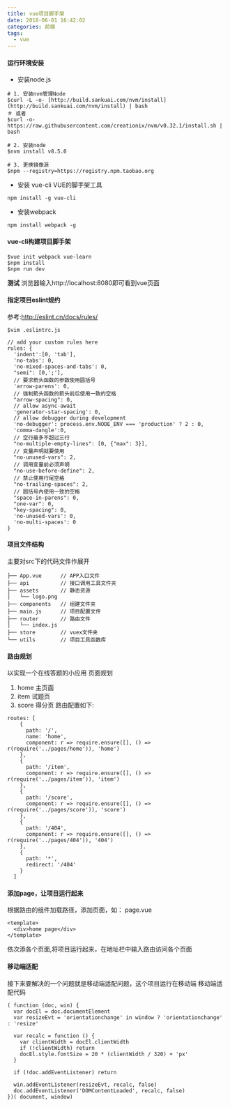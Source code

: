 ```yaml
---
title: vue项目脚手架
date: 2018-06-01 16:42:02
categories: 前端
tags:
  - vue
---
```

#### 运行环境安装

- 安装node.js

```
# 1. 安装nvm管理Node
$curl -L -o- [http://build.sankuai.com/nvm/install](http://build.sankuai.com/nvm/install) | bash
＃ 或者
$curl -o- https://raw.githubusercontent.com/creationix/nvm/v0.32.1/install.sh | bash

# 2. 安装node
$nvm install v8.5.0

# 3. 更换镜像源
$npm --registry=https://registry.npm.taobao.org
```

- 安装 vue-cli VUE的脚手架工具
```
npm install -g vue-cli
```

- 安装webpack
```
npm install webpack -g
```

#### vue-cli构建项目脚手架
```
$vue init webpack vue-learn
$npm install
$npm run dev
```
**测试**
浏览器输入http://localhost:8080即可看到vue页面

#### 指定项目eslint规约
参考:http://eslint.cn/docs/rules/
```
$vim .eslintrc.js

// add your custom rules here
rules: {
  'indent':[0, 'tab'],
  'no-tabs': 0,
  'no-mixed-spaces-and-tabs': 0,
  "semi": [0,';'],
  // 要求箭头函数的参数使用圆括号
  'arrow-parens': 0,
  // 强制箭头函数的箭头前后使用一致的空格
  "arrow-spacing": 0,
  // allow async-await
  'generator-star-spacing': 0,
  // allow debugger during development
  'no-debugger': process.env.NODE_ENV === 'production' ? 2 : 0,
  'comma-dangle':0,
  // 空行最多不超过三行
  "no-multiple-empty-lines": [0, {"max": 3}],
  // 变量声明就要使用
  "no-unused-vars": 2,
  // 调用变量前必须声明
  "no-use-before-define": 2,
  // 禁止使用行尾空格
  "no-trailing-spaces": 2,
  // 圆括号內使用一致的空格
  "space-in-parens": 0,
  "one-var": 0,
  "key-spacing": 0,
  'no-unused-vars': 0,
  'no-multi-spaces': 0
}
```

#### 项目文件结构
主要对src下的代码文件作展开
```
├── App.vue      // APP入口文件
├── api          // 接口调用工具文件夹
├── assets       // 静态资源
│   └── logo.png
├── components   // 组建文件夹
├── main.js      // 项目配置文件
├── router       // 路由文件
│   └── index.js
├── store        // vuex文件夹
└── utils        // 项目工具函数库
```

#### 路由规划
以实现一个在线答题的小应用
页面规划
1. home 主页面
2. item 试题页
3. score 得分页
路由配置如下:
```
routes: [
    {
      path: '/',
      name: 'home',
      component: r => require.ensure([], () => r(require('../pages/home')), 'home')
    },
    {
      path: '/item',
      component: r => require.ensure([], () => r(require('../pages/item')), 'item')
    },
    {
      path: '/score',
      component: r => require.ensure([], () => r(require('../pages/score')), 'score')
    },
    {
      path: '/404',
      component: r => require.ensure([], () => r(require('../pages/404')), '404')
    },
    {
      path: '*',
      redirect: '/404'
    }
  ]
```

#### 添加page，让项目运行起来
根据路由的组件加载路径，添加页面，如：
page.vue
```
<template>
  <div>home page</div>
</template>
```

依次添各个页面,将项目运行起来，在地址栏中输入路由访问各个页面

#### 移动端适配
接下来要解决的一个问题就是移动端适配问题，这个项目运行在移动端
移动端适配代码
```
( function (doc, win) {
  var docEl = doc.documentElement
  var resizeEvt = 'orientationchange' in window ? 'orientationchange' : 'resize'

  var recalc = function () {
    var clientWidth = docEl.clientWidth
    if (!clientWidth) return
    docEl.style.fontSize = 20 * (clientWidth / 320) + 'px'
  }

  if (!doc.addEventListener) return

  win.addEventListener(resizeEvt, recalc, false)
  doc.addEventListener('DOMContentLoaded', recalc, false)
})( document, window)
```